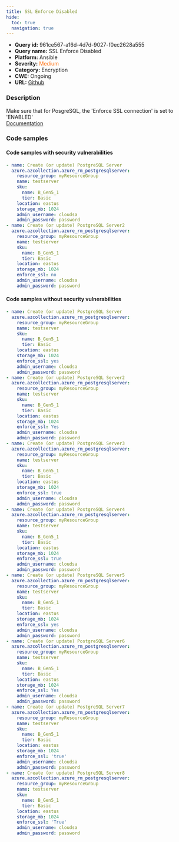```yaml
---
title: SSL Enforce Disabled
hide:
  toc: true
  navigation: true
---
```


<style>
  .highlight .hll {
    background-color: #ff171742;
  }
  .md-content {
    max-width: 1100px;
    margin: 0 auto;
  }
</style>

-   **Query id:** 961ce567-a16d-4d7d-9027-f0ec2628a555
-   **Query name:** SSL Enforce Disabled
-   **Platform:** Ansible
-   **Severity:** <span style="color:#ff7213">Medium</span>
-   **Category:** Encryption
-   **CWE:** Ongoing
-   **URL:** [Github](https://github.com/Checkmarx/kics/tree/master/assets/queries/ansible/azure/ssl_enforce_is_disabled)

### Description
Make sure that for PosgreSQL, the 'Enforce SSL connection' is set to 'ENABLED'<br>
[Documentation](https://docs.ansible.com/ansible/latest/collections/azure/azcollection/azure_rm_postgresqlserver_module.html#parameter-enforce_ssl)

### Code samples
#### Code samples with security vulnerabilities
```yaml title="Positive test num. 1 - yaml file" hl_lines="2 21"
- name: Create (or update) PostgreSQL Server
  azure.azcollection.azure_rm_postgresqlserver:
    resource_group: myResourceGroup
    name: testserver
    sku:
      name: B_Gen5_1
      tier: Basic
    location: eastus
    storage_mb: 1024
    admin_username: cloudsa
    admin_password: password
- name: Create (or update) PostgreSQL Server2
  azure.azcollection.azure_rm_postgresqlserver:
    resource_group: myResourceGroup
    name: testserver
    sku:
      name: B_Gen5_1
      tier: Basic
    location: eastus
    storage_mb: 1024
    enforce_ssl: no
    admin_username: cloudsa
    admin_password: password

```


#### Code samples without security vulnerabilities
```yaml title="Negative test num. 1 - yaml file"
- name: Create (or update) PostgreSQL Server
  azure.azcollection.azure_rm_postgresqlserver:
    resource_group: myResourceGroup
    name: testserver
    sku:
      name: B_Gen5_1
      tier: Basic
    location: eastus
    storage_mb: 1024
    enforce_ssl: yes
    admin_username: cloudsa
    admin_password: password
- name: Create (or update) PostgreSQL Server2
  azure.azcollection.azure_rm_postgresqlserver:
    resource_group: myResourceGroup
    name: testserver
    sku:
      name: B_Gen5_1
      tier: Basic
    location: eastus
    storage_mb: 1024
    enforce_ssl: Yes
    admin_username: cloudsa
    admin_password: password
- name: Create (or update) PostgreSQL Server3
  azure.azcollection.azure_rm_postgresqlserver:
    resource_group: myResourceGroup
    name: testserver
    sku:
      name: B_Gen5_1
      tier: Basic
    location: eastus
    storage_mb: 1024
    enforce_ssl: true
    admin_username: cloudsa
    admin_password: password
- name: Create (or update) PostgreSQL Server4
  azure.azcollection.azure_rm_postgresqlserver:
    resource_group: myResourceGroup
    name: testserver
    sku:
      name: B_Gen5_1
      tier: Basic
    location: eastus
    storage_mb: 1024
    enforce_ssl: true
    admin_username: cloudsa
    admin_password: password
- name: Create (or update) PostgreSQL Server5
  azure.azcollection.azure_rm_postgresqlserver:
    resource_group: myResourceGroup
    name: testserver
    sku:
      name: B_Gen5_1
      tier: Basic
    location: eastus
    storage_mb: 1024
    enforce_ssl: yes
    admin_username: cloudsa
    admin_password: password
- name: Create (or update) PostgreSQL Server6
  azure.azcollection.azure_rm_postgresqlserver:
    resource_group: myResourceGroup
    name: testserver
    sku:
      name: B_Gen5_1
      tier: Basic
    location: eastus
    storage_mb: 1024
    enforce_ssl: Yes
    admin_username: cloudsa
    admin_password: password
- name: Create (or update) PostgreSQL Server7
  azure.azcollection.azure_rm_postgresqlserver:
    resource_group: myResourceGroup
    name: testserver
    sku:
      name: B_Gen5_1
      tier: Basic
    location: eastus
    storage_mb: 1024
    enforce_ssl: 'true'
    admin_username: cloudsa
    admin_password: password
- name: Create (or update) PostgreSQL Server8
  azure.azcollection.azure_rm_postgresqlserver:
    resource_group: myResourceGroup
    name: testserver
    sku:
      name: B_Gen5_1
      tier: Basic
    location: eastus
    storage_mb: 1024
    enforce_ssl: 'True'
    admin_username: cloudsa
    admin_password: password

```
